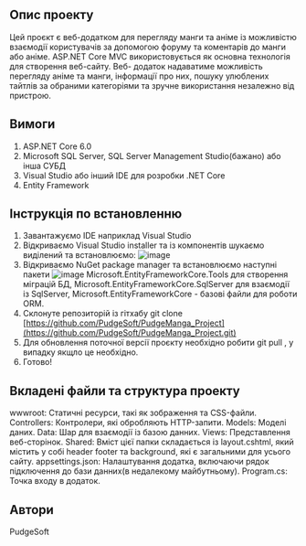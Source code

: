 
## Опис проекту
Цей проєкт є веб-додатком для перегляду манги та аніме із можливістю взаємодії користувачів за допомогою форуму та коментарів до манги або аніме. ASP.NET Core MVC використовується як основна технологія для створення веб-сайту. Веб- додаток надаватиме можливість перегляду аніме та манги, інформації про них, пошуку улюблених тайтлів за обраними категоріями та зручне використання незалежно від пристрою.

## Вимоги
1. ASP.NET Core 6.0 
2. Microsoft SQL Server, SQL Server Management Studio(бажано) або інша СУБД
3. Visual Studio або інший IDE для розробки .NET Core
4. Entity Framework

## Інструкція по встановленню

1. Завантажуємо IDE наприклад Visual Studio
2. Відкриваємо Visual Studio installer та із компонентів шукаємо виділений та встановлюємо: ![image](https://github.com/PudgeSoft/PudgeManga_Project/assets/119793234/3b914e14-2af4-4b4e-8ce5-94dbc889156d)
3. Відкриваємо NuGet package manager та встановлюємо наступні пакети ![image](https://github.com/PudgeSoft/PudgeManga_Project/assets/119793234/a9cb99f9-730e-4aa2-a35b-f220154fe20b) Microsoft.EntityFrameworkCore.Tools для створення міграцій БД, Microsoft.EntityFrameworkCore.SqlServer для взаємодії із SqlServer, Microsoft.EntityFrameworkCore - базові файли для роботи ORM.
4. Склонуте репозиторій із гітхабу git clone [https://github.com/PudgeSoft/PudgeManga_Project](https://github.com/PudgeSoft/PudgeManga_Project.git)
5. Для обновлення поточної версії проєкту необхідно робити git pull , у випадку якщло це необхідно.
6. Готово!

## Вкладені файли та структура проекту
wwwroot: Статичні ресурси, такі як зображення та CSS-файли.
Controllers: Контролери, які обробляють HTTP-запити.
Models: Моделі даних.
Data: Шар для взаємодії із базою данних.
Views: Представлення веб-сторінок.
Shared: Вміст цієї папки складається із layout.cshtml, який містить у собі header footer та background, які є загальними для усього сайту.
appsettings.json: Налаштування додатка, включаючи рядок підключення до бази данних(в недалекому майбутньому).
Program.cs: Точка входу в додаток. 
## Автори
PudgeSoft
